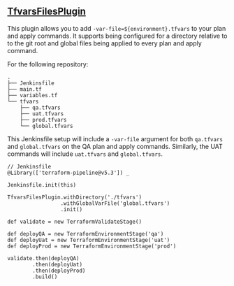 ## [TfvarsFilesPlugin](../src/TfvarsFilesPlugin.groovy)

This plugin allows you to add `-var-file=${environment}.tfvars` to your plan
and apply commands.  It supports being configured for a directory relative to
to the git root and global files being applied to every plan and apply command.

For the following repository:

```
.
├── Jenkinsfile
├── main.tf
├── variables.tf
└── tfvars
    ├── qa.tfvars
    ├── uat.tfvars
    ├── prod.tfvars
    └── global.tfvars
```
This Jenkinsfile setup will include a `-var-file` argument for both
`qa.tfvars` and `global.tfvars` on the QA plan and apply commands.  Similarly,
the UAT commands will include `uat.tfvars` and `global.tfvars`.

```
// Jenkinsfile
@Library(['terraform-pipeline@v5.3']) _

Jenkinsfile.init(this)

TfvarsFilesPlugin.withDirectory('./tfvars')
                 .withGlobalVarFile('global.tfvars')
                 .init()

def validate = new TerraformValidateStage()

def deployQA = new TerraformEnvironmentStage('qa')
def deployUat = new TerraformEnvironmentStage('uat')
def deployProd = new TerraformEnvironmentStage('prod')

validate.then(deployQA)
        .then(deployUat)
        .then(deployProd)
        .build()
```
